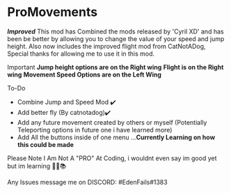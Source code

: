 # ProMovements
***Improved***
This mod has Combined the mods released by 'Cyril XD' and has been be better by allowing you to change the value of your speed and jump height.
Also now includes the improved flight mod from CatNotADog, Special thanks for allowing me to use it in this mod.

Important
**Jump height options are on the Right wing**
**Flight is on the Right wing**
**Movement Speed Options are on the Left Wing**



To-Do
- Combine Jump and Speed Mod ✔️
- Add better fly (By catnotadog)✔️
- Add any future movement created by others or myself (Potentially Teleporting options in future one i have learned more)
- Add All the buttons inside of one menu ...**Currently Learning on how this could be made**




Please Note I Am Not A "PRO" At Coding, i wouldnt even say im good yet but im learning 🤷‍♂️📚

Any Issues message me on DISCORD:
                                  #EdenFails#1383
